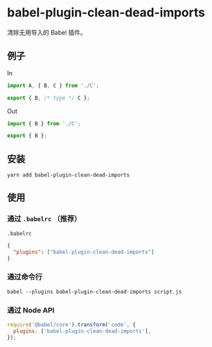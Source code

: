 # babel-plugin-clean-dead-imports

清除无用导入的 Babel 插件。

## 例子

In

```js
import A, { B, C } from './C';

export { B, /* type */ C };
```

Out

```js
import { B } from './C';

export { B };
```

## 安装

```shell
yarn add babel-plugin-clean-dead-imports
```

## 使用

### 通过 `.babelrc` （推荐）

`.babelrc`

```json
{
  "plugins": ["babel-plugin-clean-dead-imports"]
}
```

### 通过命令行

```shell
babel --plugins babel-plugin-clean-dead-imports script.js
```

### 通过 Node API

```js
require('@babel/core').transform('code', {
  plugins: ['babel-plugin-clean-dead-imports'],
});
```
